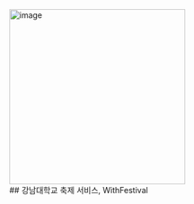 <img width="313" alt="image" src="https://github.com/miIlicon/WithFestival-BackEnd/assets/26915908/b71fb76b-51ba-4ce6-9811-38a04ba4e822"/>
<br/>
## 강남대학교 축제 서비스, WithFestival
